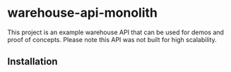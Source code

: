 # warehouse-api-monolith
This project is an example warehouse API that can be used for demos and proof of concepts. Please note this API was not built for high scalability.

## Installation ##
